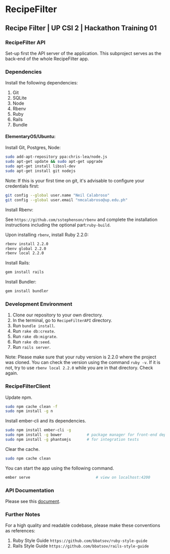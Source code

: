 # RecipeFilter

## Recipe Filter | UP CSI 2 | Hackathon Training 01

### RecipeFilter API
Set-up first the API server of the application. This subproject serves as the back-end
of the whole RecipeFilter app.

### Dependencies

Install the following dependencies:

1. Git
2. SQLite
3. Node
4. Rbenv
5. Ruby
6. Rails
7. Bundle

#### ElementaryOS/Ubuntu:

Install Git, Postgres, Node:
```bash
sudo add-apt-repository ppa:chris-lea/node.js
sudo apt-get update && sudo apt-get upgrade
sudo apt-get install libssl-dev
sudo apt-get install git nodejs
```

Note: If this is your first time on git, it's advisable to configure your credentials first:
```bash
git config --global user.name "Neil Calabroso"
git config --global user.email "nmcalabroso@up.edu.ph"
```

Install Rbenv:

See ```https://github.com/sstephenson/rbenv``` and complete the installation instructions including the optional part:```ruby-build```.

Upon installing ```rbenv```, install Ruby 2.2.0:
```bash
rbenv install 2.2.0
rbenv global 2.2.0
rbenv local 2.2.0
```

Install Rails:
```bash
gem install rails
```

Install Bundler:
```bash
gem install bundler
```

### Development Environment

1. Clone our repository to your own directory.
2. In the terminal, go to ```RecipeFilterAPI``` directory.
3. Run ```bundle install```.
4. Run ```rake db:create```.
5. Run ```rake db:migrate```.
6. Run ```rake db:seed```.
7. Run ```rails server```.

Note:
Please make sure that your ruby version is 2.2.0 where the project was cloned.
You can check the version using the command ```ruby -v```. If it is not, try
to use ```rbenv local 2.2.0``` while you are in that directory. Check again.

### RecipeFilterClient

Update npm.
```bash
sudo npm cache clean -f
sudo npm install -g n
```

Install ember-cli and its dependencies.
```bash
sudo npm install ember-cli -g
sudo npm install -g bower           # package manager for front-end dependencies
sudo npm install -g phantomjs       # for integration tests
```

Clear the cache.
```bash
sudo npm cache clean
```

You can start the app using the following command.
```bash
ember serve                             # view on localhost:4200
```
### API Documentation
Please see this [document](https://docs.google.com/spreadsheets/d/1Xxr3Op3GrXQ-Z8cwgBjLelSu1vRyhwFq4ivBjnlUlOA/edit?usp=sharing).

### Further Notes

For a high quality and readable codebase, please make these conventions as references:

1. Ruby Style Guide ```https://github.com/bbatsov/ruby-style-guide```
2. Rails Style Guide ```https://github.com/bbatsov/rails-style-guide```
